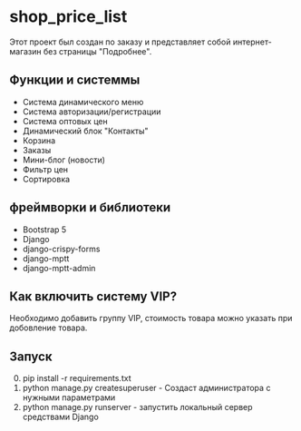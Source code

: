 # shop_price_list

Этот проект был создан по заказу и представляет собой интернет-магазин без страницы "Подробнее".
## Функции и системмы

- Система динамического меню
- Система авторизации/регистрации
- Система оптовых цен
- Динамический блок "Контакты"
- Корзина
- Заказы
- Мини-блог (новости)
- Фильтр цен
- Сортировка

## фреймворки и библиотеки 
- Bootstrap 5
- Django
- django-crispy-forms
- django-mptt
- django-mptt-admin

## Как включить систему VIP?
Необходимо добавить группу VIP, стоимость товара можно указать при добовление товара.

## Запуск 
0. pip install -r requirements.txt
1. python manage.py createsuperuser - Создаст администратора с нужными параметрами
2. python manage.py runserver - запустить локальный сервер средствами Django
